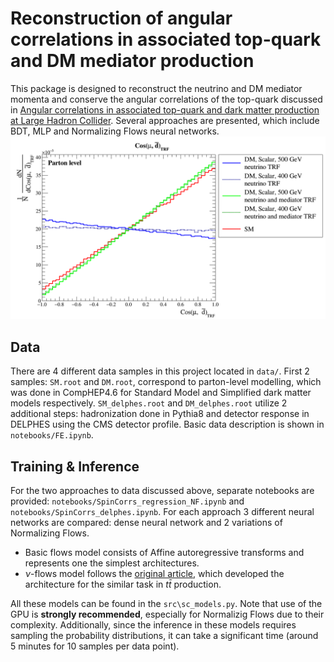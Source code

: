 # Reconstruction of angular correlations in associated top-quark and DM mediator production
This package is designed to reconstruct the neutrino and DM mediator momenta and conserve the angular correlations of the top-quark discussed in [Angular correlations in associated top-quark and dark matter production at Large Hadron Collider][1]. Several approaches are presented, which include BDT, MLP and Normalizing Flows neural networks. 
![Cosine of the angle between the lepton and down-type quark in top-quark reference frame (TRF)](Title_fig.png)
## Data
There are 4 different data samples in this project located in `data/`. First 2 samples: `SM.root` and `DM.root`, correspond to parton-level modelling, which was done in CompHEP4.6 for Standard Model and Simplified dark matter models respectively.
`SM_delphes.root` and `DM_delphes.root` utilize 2 additional steps: hadronization done in Pythia8 and detector response in DELPHES using the CMS detector profile.
Basic data description is shown in `notebooks/FE.ipynb`.
## Training & Inference
For the two approaches to data discussed above, separate notebooks are provided: `notebooks/SpinCorrs_regression_NF.ipynb` and `notebooks/SpinCorrs_delphes.ipynb`.
For each approach 3 different neural networks are compared: dense neural network and 2 variations of Normalizing Flows. 
- Basic flows model consists of Affine autoregressive transforms and represents one the simplest architectures. 
- $\nu$-flows model follows the [original article][2], which developed the architecture for the similar task in $t\bar{t}$ production.

All these models can be found in the `src\sc_models.py`. Note that use of the GPU is **strongly recommended**, especially for Normalizig Flows due to their complexity. Additionally, since the inference in these models requires sampling the probability distributions, it can take a significant time (around 5 minutes for 10 samples per data point).


[1]:https://doi.org/10.1142/S0217751X24501264
[2]:https://doi.org/10.21468/SciPostPhys.14.6.159
